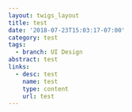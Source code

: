```yaml
---
layout: twigs_layout
title: test
date: '2018-07-23T15:03:17-07:00'
category: test
tags:
  - branch: UI Design
abstract: test
links:
  - desc: test
    name: test
    type: content
    url: test
---
```


